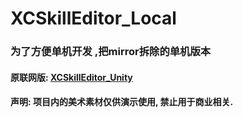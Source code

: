 # XCSkillEditor_Local

### 为了方便单机开发 ,把mirror拆除的单机版本

#### 原联网版: [XCSkillEditor_Unity](https://github.com/smartgrass/XCSkillEditor_Unity) 


#### 声明: 项目内的美术素材仅供演示使用, 禁止用于商业相关.
